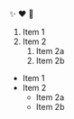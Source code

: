 :sparkles: :heart: :tada:

1. Item 1
2. Item 2
   1. Item 2a
   2. Item 2b

* Item 1
* Item 2
  * Item 2a
  * Item 2b

